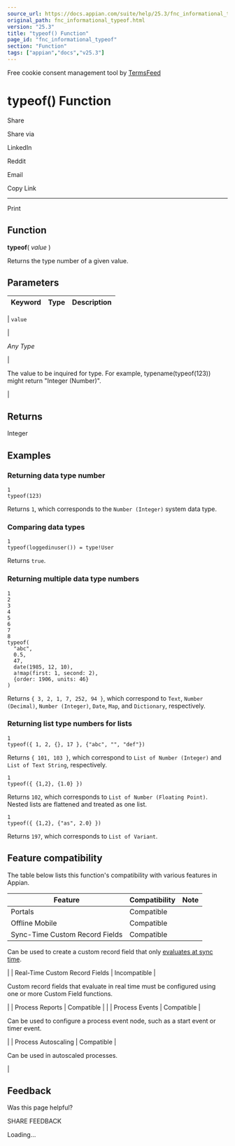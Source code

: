 ```yaml
---
source_url: https://docs.appian.com/suite/help/25.3/fnc_informational_typeof.html
original_path: fnc_informational_typeof.html
version: "25.3"
title: "typeof() Function"
page_id: "fnc_informational_typeof"
section: "Function"
tags: ["appian","docs","v25.3"]
---
```



Free cookie consent management tool by [TermsFeed](https://www.termsfeed.com/)

# typeof() Function

Share

Share via

LinkedIn

Reddit

Email

Copy Link

* * *

Print

## Function

**typeof**( _value_ )

Returns the type number of a given value.

## Parameters

| Keyword | Type | Description |
| --- | --- | --- |
|
`value`

 |

_Any Type_

 |

The value to be inquired for type. For example, typename(typeof(123)) might return "Integer (Number)".

 |

## Returns

Integer

## Examples

### Returning data type number

```
1
typeof(123)
```

Returns `1`, which corresponds to the `Number (Integer)` system data type.

### Comparing data types

```
1
typeof(loggedinuser()) = type!User
```

Returns `true`.

### Returning multiple data type numbers

```
1
2
3
4
5
6
7
8
typeof(
  "abc",
  0.5,
  47,
  date(1985, 12, 10),
  a!map(first: 1, second: 2),
  {order: 1906, units: 46}
)
```

Returns `{ 3, 2, 1, 7, 252, 94 }`, which correspond to `Text`, `Number (Decimal)`, `Number (Integer)`, `Date`, `Map`, and `Dictionary`, respectively.

### Returning list type numbers for lists

```
1
typeof({ 1, 2, {}, 17 }, {"abc", "", "def"})
```

Returns `{ 101, 103 }`, which correspond to `List of Number (Integer)` and `List of Text String`, respectively.

```
1
typeof({ {1,2}, {1.0} })
```

Returns `102`, which corresponds to `List of Number (Floating Point)`. Nested lists are flattened and treated as one list.

```
1
typeof({ {1,2}, {"as", 2.0} })
```

Returns `197`, which corresponds to `List of Variant`.

## Feature compatibility

The table below lists this function's compatibility with various features in Appian.

| Feature | Compatibility | Note |
| --- | --- | --- |
| Portals | Compatible |  |
| Offline Mobile | Compatible |  |
| Sync-Time Custom Record Fields | Compatible |
Can be used to create a custom record field that only [evaluates at sync time](custom-record-fields.html#prodlink-sync-time-evaluations).

 |
| Real-Time Custom Record Fields | Incompatible |

Custom record fields that evaluate in real time must be configured using one or more Custom Field functions.

 |
| Process Reports | Compatible |  |
| Process Events | Compatible |

Can be used to configure a process event node, such as a start event or timer event.

 |
| Process Autoscaling | Compatible |

Can be used in autoscaled processes.

 |

## Feedback

Was this page helpful?

SHARE FEEDBACK

Loading...